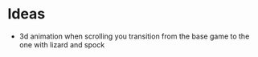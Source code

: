 # Ideas
- 3d animation when scrolling you transition from the base game to the one with lizard and spock
